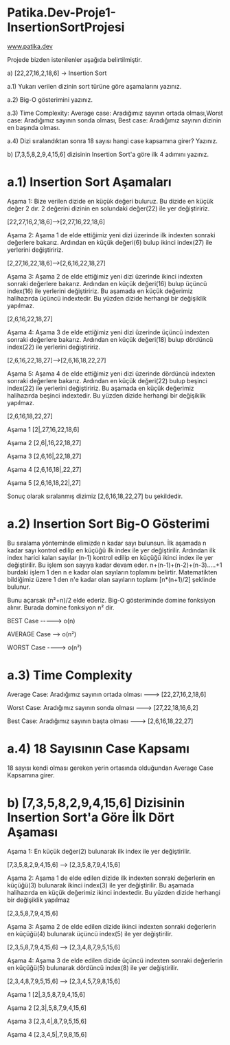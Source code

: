 # Patika.Dev-Proje1-InsertionSortProjesi
www.patika.dev

Projede bizden istenilenler aşağıda belirtilmiştir.

a) [22,27,16,2,18,6] -> Insertion Sort

a.1) Yukarı verilen dizinin sort türüne göre aşamalarını yazınız.

a.2) Big-O gösterimini yazınız.

a.3) Time Complexity: Average case: Aradığımız sayının ortada olması,Worst case: Aradığımız sayının sonda olması, Best case: Aradığımız sayının dizinin en başında olması.

a.4) Dizi sıralandıktan sonra 18 sayısı hangi case kapsamına girer? Yazınız.

b) [7,3,5,8,2,9,4,15,6] dizisinin Insertion Sort'a göre ilk 4 adımını yazınız.

# a.1) Insertion Sort Aşamaları

Aşama 1: Bize verilen dizide en küçük değeri buluruz. Bu dizide en küçük değer 2 dır. 2 değerini dizinin en solundaki değer(22) ile yer değiştiririz. 

[22,27,16,2,18,6]-->[2,27,16,22,18,6] 

Aşama 2: Aşama 1 de elde ettiğimiz yeni dizi üzerinde ilk indexten sonraki değerlere bakarız. Ardından en küçük değeri(6) bulup ikinci index(27) ile yerlerini değiştiririz.

[2,27,16,22,18,6]-->[2,6,16,22,18,27]

Aşama 3: Aşama 2 de elde ettiğimiz yeni dizi üzerinde ikinci indexten sonraki değerlere bakarız. Ardından en küçük değeri(16) bulup üçüncü index(16) ile yerlerini değiştiririz. Bu aşamada en küçük değerimiz halihazırda üçüncü indextedir. Bu yüzden dizide herhangi bir değişiklik yapılmaz.

[2,6,16,22,18,27]

Aşama 4: Aşama 3 de elde ettiğimiz yeni dizi üzerinde üçüncü indexten sonraki değerlere bakarız. Ardından en küçük değeri(18) bulup dördüncü index(22) ile yerlerini değiştiririz.

[2,6,16,22,18,27]-->[2,6,16,18,22,27]

Aşama 5: Aşama 4 de elde ettiğimiz yeni dizi üzerinde dördüncü indexten sonraki değerlere bakarız. Ardından en küçük değeri(22) bulup beşinci index(22) ile yerlerini değiştiririz. Bu aşamada en küçük değerimiz halihazırda beşinci indextedir. Bu yüzden dizide herhangi bir değişiklik yapılmaz.

[2,6,16,18,22,27]

Aşama 1  [2|,27,16,22,18,6] 

Aşama 2  [2,6|,16,22,18,27]

Aşama 3  [2,6,16|,22,18,27]

Aşama 4  [2,6,16,18|,22,27]

Aşama 5  [2,6,16,18,22|,27]

Sonuç olarak sıralanmış dizimiz [2,6,16,18,22,27] bu şekildedir.

# a.2) Insertion Sort Big-O Gösterimi
Bu sıralama yönteminde elimizde n kadar sayı bulunsun. İlk aşamada n kadar sayı kontrol edilip en küçüğü ilk index ile yer değiştirilir. Ardından ilk index harici kalan sayılar (n-1) kontrol edilip en küçüğü ikinci index ile yer değiştirilir. Bu işlem son sayıya kadar devam eder. n+(n-1)+(n-2)+(n-3).....+1 burdaki işlem 1 den n e kadar olan sayıların toplamını belirtir. Matematikten bildiğimiz üzere 1 den n'e kadar olan sayıların toplamı [n*(n+1)/2] şeklinde bulunur. 

Bunu açarsak (n²+n)/2 elde ederiz. Big-O gösteriminde domine fonksiyon alınır. Burada domine fonksiyon n² dir.

BEST Case -----> o(n)

AVERAGE Case --> o(n²)

WORST Case ----> o(n²)

# a.3) Time Complexity

Average Case: Aradığımız sayının ortada olması ---> [22,27,16,2,18,6] 

Worst Case: Aradığımız sayının sonda olması ---> [27,22,18,16,6,2] 

Best Case: Aradığımız sayının başta olması ---> [2,6,16,18,22,27]

# a.4) 18 Sayısının Case Kapsamı

18 sayısı kendi olması gereken yerin ortasında olduğundan Average Case Kapsamına girer.

# b) [7,3,5,8,2,9,4,15,6] Dizisinin Insertion Sort'a Göre İlk Dört Aşaması

Aşama 1: En küçük değer(2) bulunarak ilk index ile yer değiştirilir.

[7,3,5,8,2,9,4,15,6] --> [2,3,5,8,7,9,4,15,6]

Aşama 2: Aşama 1 de elde edilen dizide ilk indexten sonraki değerlerin en küçüğü(3) bulunarak ikinci index(3) ile yer değiştirilir. Bu aşamada halihazırda en küçük değerimiz ikinci indextedir. Bu yüzden dizide herhangi bir değişiklik yapılmaz

[2,3,5,8,7,9,4,15,6]

Aşama 3: Aşama 2 de elde edilen dizide ikinci indexten sonraki değerlerin en küçüğü(4) bulunarak üçüncü index(5) ile yer değiştirilir.

[2,3,5,8,7,9,4,15,6] --> [2,3,4,8,7,9,5,15,6]

Aşama 4: Aşama 3 de elde edilen dizide üçüncü indexten sonraki değerlerin en küçüğü(5) bulunarak dördüncü index(8) ile yer değiştirilir.

[2,3,4,8,7,9,5,15,6] --> [2,3,4,5,7,9,8,15,6]

Aşama 1  [2|,3,5,8,7,9,4,15,6]

Aşama 2  [2,3|,5,8,7,9,4,15,6]

Aşama 3  [2,3,4|,8,7,9,5,15,6]

Aşama 4  [2,3,4,5|,7,9,8,15,6]





